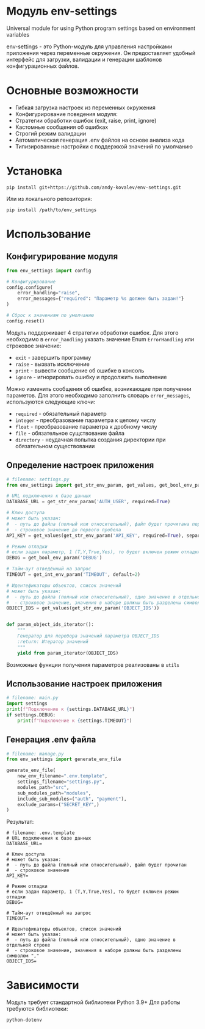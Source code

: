 # Модуль env-settings
Universal module for using Python program settings based on environment variables

env-settings - это Python-модуль для управления настройками приложения через переменные окружения.
Он предоставляет удобный интерфейс для загрузки, валидации и генерации шаблонов конфигурационных файлов.

# Основные возможности
* Гибкая загрузка настроек из переменных окружения
* Конфигурирование поведения модуля:
* Стратегии обработки ошибок (exit, raise, print, ignore)
* Кастомные сообщения об ошибках
* Строгий режим валидации
* Автоматическая генерация .env файлов на основе анализа кода
* Типизированные настройки с поддержкой значений по умолчанию

# Установка
```shell
pip install git+https://github.com/andy-kovalev/env-settings.git
```
Или из локального репозитория:
```shell
pip install /path/to/env_settings
```
# Использование
## Конфигурирование модуля
```python
from env_settings import config

# Конфигурирование
config.configure(
    error_handling="raise",
    error_messages={"required": "Параметр %s должен быть задан!"}
)

# Сброс к значениям по умолчанию
config.reset()
```
Модуль поддерживает 4 стратегии обработки ошибок.
Для этого необходимо в `error_handling` указать значение Enum `ErrorHandling` или строковое значение:
* `exit` - завершить программу
* `raise` - вызвать исключение
* `print` - вывести сообщение об ошибке в консоль
* `ignore` - игнорировать ошибку и продолжить выполнение

Можно изменить сообщения об ошибке, возникающие при получении параметов.
Для этого необходимо заполнить словарь `error_messages`, используются следующие ключи:
* `required` - обязательный параметр
* `integer` - преобразование параметра к целому числу
* `float` - преобразование параметра к дробному числу
* `file` - обязательное сущствование файла
* `directory` - неудачная попытка создания директории при обязательном существовании

## Определение настроек приложения
```python
# filename: settings.py
from env_settings import get_str_env_param, get_values, get_bool_env_param, get_int_env_param, param_iterator

# URL подключения к базе данных
DATABASE_URL = get_str_env_param('AUTH_USER', required=True)

# Ключ доступа
# может быть указан:
#  - путь до файла (полный или относительный), файл будет прочитана первая строка
#  - строковое значение до первого пробела
API_KEY = get_values(get_str_env_param('API_KEY', required=True), separator=' ')[0]

# Режим отладки
# если задан параметр, 1 (T,Y,True,Yes), то будет включен режим отладки
DEBUG = get_bool_env_param('DEBUG')

# Тайм-аут отведённый на запрос
TIMEOUT = get_int_env_param('TIMEOUT', default=2)

# Идентефикаторы объектов, список значений
# может быть указан:
#  - путь до файла (полный или относительный), одно значение в отдельной строке
#  - строковое значение, значения в наборе должны быть разделены символом ","
OBJECT_IDS = get_values(get_str_env_param('OBJECT_IDS'))


def param_object_ids_iterator():
    """
    Генератор для перебора значений параметра OBJECT_IDS
    :return: Итератор значений
    """
    yield from param_iterator(OBJECT_IDS)
```
Возможные функции получения параметров реализованы в `utils`

## Использование настроек приложения
```python
# filename: main.py
import settings
print(f"Подключение к {settings.DATABASE_URL}")
if settings.DEBUG:
    print(f"Подключение к {settings.TIMEOUT}")
```
## Генерация .env файла
```python
# filename: manage.py
from env_settings import generate_env_file

generate_env_file(
    new_env_filename=".env.template",
    settings_filename="settings.py",
    modules_path="src",
    sub_modules_path="modules",
    include_sub_modules=("auth", "payment"),
    exclude_params=("SECRET_KEY",)
)
```
Результат:
```dotenv
# filename: .env.template
# URL подключения к базе данных
DATABASE_URL=

# Ключ доступа
# может быть указан:
#  - путь до файла (полный или относительный), файл будет прочитан
#  - строковое значение
API_KEY=

# Режим отладки
# если задан параметр, 1 (T,Y,True,Yes), то будет включен режим отладки
DEBUG=

# Тайм-аут отведённый на запрос
TIMEOUT=

# Идентефикаторы объектов, список значений
# может быть указан:
#  - путь до файла (полный или относительный), одно значение в отдельной строке
#  - строковое значение, значения в наборе должны быть разделены символом ","
OBJECT_IDS=
```

# Зависимости
Модуль требует стандартной библиотеки Python 3.9+
Для работы требуются библиотеки:
```txt
python-dotenv
```
